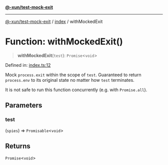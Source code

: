 [**@-xun/test-mock-exit**](../../README.md)

***

[@-xun/test-mock-exit](../../README.md) / [index](../README.md) / withMockedExit

# Function: withMockedExit()

> **withMockedExit**(`test`): `Promise`\<`void`\>

Defined in: [index.ts:12](https://github.com/Xunnamius/test-utils/blob/37ca90c47eda1ffc10e86b7a7029998fdd09b3f5/packages/test-mock-exit/src/index.ts#L12)

Mock `process.exit` within the scope of `test`. Guaranteed to return
`process.env` to its original state no matter how `test` terminates.

It is not safe to run this function concurrently (e.g. with `Promise.all`).

## Parameters

### test

(`spies`) => `Promisable`\<`void`\>

## Returns

`Promise`\<`void`\>
